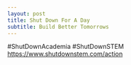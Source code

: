 ```yaml
---
layout: post
title: Shut Down For A Day
subtitle: Build Better Tomorrows
---
```



 #ShutDownAcademia #ShutDownSTEM
https://www.shutdownstem.com/action
